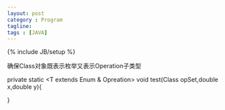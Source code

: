 ```yaml
---
layout: post
category : Program
tagline: 
tags : [JAVA]
---
```

{% include JB/setup %}

确保Class对象既表示枚举又表示Operation子类型


private static <T extends Enum<T> & Opreation> void test(Class<T> opSet,double x,double y){

}


